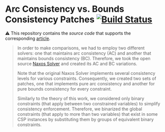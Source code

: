 # Arc Consistency vs. Bounds Consistency Patches [![Build Status](https://travis-ci.org/pothitos/ACvsBC-Solver-Patches.svg?branch=master)](https://travis-ci.org/pothitos/ACvsBC-Solver-Patches)

:warning: This repository contains the _source code_ that
supports the corresponding
[article](https://github.com/pothitos/ACvsBC).

> In order to make comparisons, we had to employ two
> different solvers: one that maintains arc consistency
> (AC) and another that maintains bounds consistency (BC).
> Therefore, we took the open source [Naxos
> Solver](https://github.com/pothitos/naxos) and
> created its AC and BC variations.
> 
> Note that the original Naxos Solver implements several
> consistency levels for various constraints. Consequently,
> we created two sets of patches, one that implements pure
> arc consistency and another for pure bounds consistency
> for every constraint.
> 
> Similarly to the theory of this work, we considered only
> binary constraints (that apply between two constrained
> variables) to simplify consistency enforcement. Therefore,
> we binarized the global constraints (that apply to more
> than two variables) that exist in some CSP instances by
> substituting them by groups of equivalent binary
> constraints.
